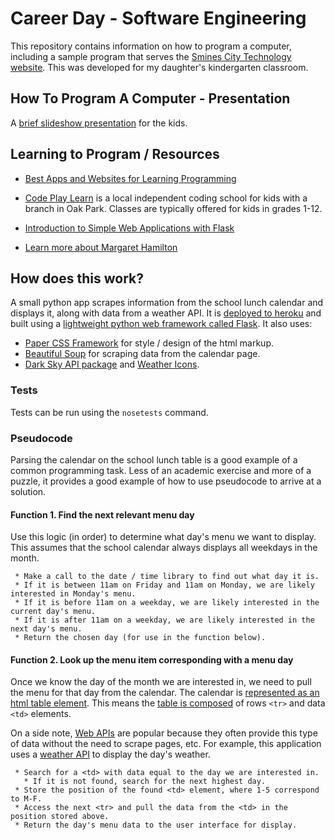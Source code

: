 # Career Day - Software Engineering

This repository contains information on how to program a computer, including a sample program that serves the [Smines City Technology website](http://smines.city). This was developed for my daughter's kindergarten classroom.

## How To Program A Computer - Presentation

A [brief slideshow presentation](https://docs.google.com/presentation/d/1b_1pT_NTi1K51UKJafgZk6ReqeyPi49H2iAuveSjHaE/edit?usp=sharing) for the kids.


## Learning to Program / Resources
 * [Best Apps and Websites for Learning Programming](https://www.commonsense.org/education/top-picks/best-apps-and-websites-for-learning-programming-and-coding)

 * [Code Play Learn](https://www.codeplaylearn.com) is a local independent coding school for kids with a branch in Oak Park. Classes are typically offered for kids in grades 1-12.

 * [Introduction to Simple Web Applications with Flask](http://www.compjour.org/lessons/flask-single-page/)

 * [Learn more about Margaret Hamilton](https://en.wikipedia.org/wiki/Margaret_Hamilton_(scientist))

## How does this work?
A small python app scrapes information from the school lunch calendar and displays it, along with data from a weather API. It is [deployed to heroku](https://devcenter.heroku.com/articles/getting-started-with-python) and built using a [lightweight python web framework called Flask](http://flask.pocoo.org). It also uses:
 * [Paper CSS Framework](https://www.getpapercss.com) for style / design of the html markup.
 * [Beautiful Soup](https://www.crummy.com/software/BeautifulSoup/) for scraping data from the calendar page.
 * [Dark Sky API package](https://github.com/ZeevG/python-forecast.io) and [Weather Icons](https://erikflowers.github.io/weather-icons/).

### Tests
Tests can be run using the `nosetests` command.

### Pseudocode
Parsing the calendar on the school lunch table is a good example of a common
programming task. Less of an academic exercise and more of a puzzle, it
provides a good example of how to use pseudocode to arrive at a solution.

#### Function 1. Find the next relevant menu day
Use this logic (in order) to determine what day's menu we want to display. 
This assumes that the school calendar always displays all weekdays in the month.
```
 * Make a call to the date / time library to find out what day it is.
 * If it is between 11am on Friday and 11am on Monday, we are likely interested in Monday's menu.
 * If it is before 11am on a weekday, we are likely interested in the current day's menu.
 * If it is after 11am on a weekday, we are likely interested in the next day's menu.
 * Return the chosen day (for use in the function below).
```

#### Function 2. Look up the menu item corresponding with a menu day
Once we know the day of the month we are interested in, we need to
pull the menu for that day from the calendar. The calendar is [represented as an html table element](./tests/calendarcontent.html#L738). This means the [table is composed](https://developer.mozilla.org/en-US/docs/Learn/HTML/Tables/Basics) of rows `<tr>` and data `<td>` elements.

On a side note, [Web APIs](https://www.programmableweb.com/news/what-api-exactly/analysis/2015/12/03) are popular because they often provide this type of data without the need to scrape pages, etc. For example, this application uses a [weather API](https://darksky.net/dev) to display the day's weather.
```
 * Search for a <td> with data equal to the day we are interested in.
   * If it is not found, search for the next highest day.
 * Store the position of the found <td> element, where 1-5 correspond to M-F.
 * Access the next <tr> and pull the data from the <td> in the position stored above.
 * Return the day's menu data to the user interface for display.
```
